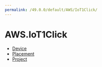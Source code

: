 ```yaml
---
permalink: /49.0.0/default/AWS/IoT1Click/
---
```


# AWS.IoT1Click



* [Device](Device.md)
* [Placement](Placement.md)
* [Project](Project.md)